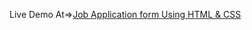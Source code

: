 Live Demo At=>[Job Application form Using HTML & CSS](https://pavithra-0411.github.io/HTML-CSS-2/) 
